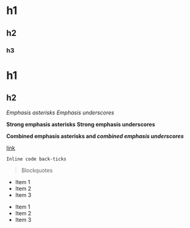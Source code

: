 # h1
## h2
### h3

h1
======

h2
------

*Emphasis asterisks*
_Emphasis underscores_

**Strong emphasis asterisks**
__Strong emphasis underscores__

**Combined emphasis asterisks and _combined emphasis underscores_**

[link](https://www.google.com)

`Inline code back-ticks`

> Blockquotes

* Item 1
* Item 2
* Item 3

- Item 1
- Item 2
- Item 3


